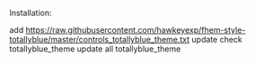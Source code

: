 Installation:

add https://raw.githubusercontent.com/hawkeyexp/fhem-style-totallyblue/master/controls_totallyblue_theme.txt
update check totallyblue_theme
update all totallyblue_theme
